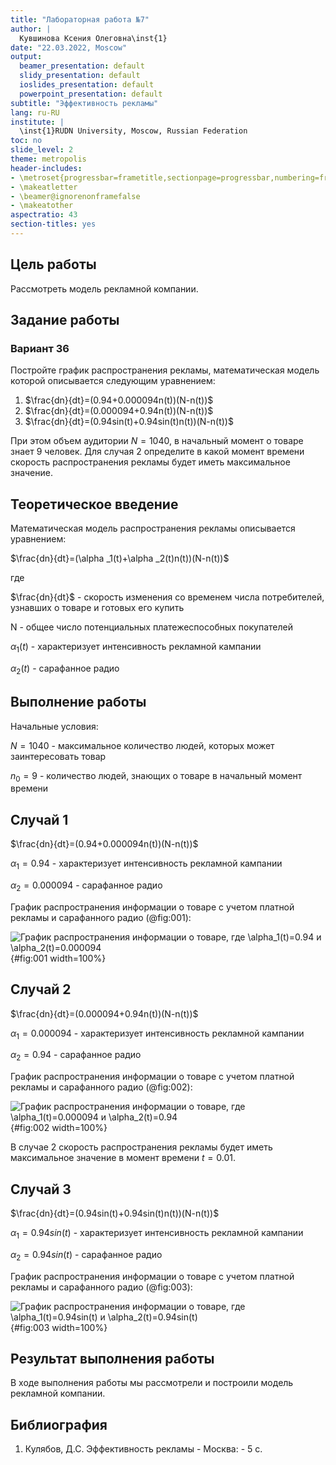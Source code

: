 ```yaml
---
title: "Лабораторная работа №7"
author: |
  Кувшинова Ксения Олеговна\inst{1}
date: "22.03.2022, Moscow"
output:
  beamer_presentation: default
  slidy_presentation: default
  ioslides_presentation: default
  powerpoint_presentation: default
subtitle: "Эффективность рекламы"
lang: ru-RU
institute: |
  \inst{1}RUDN University, Moscow, Russian Federation
toc: no
slide_level: 2
theme: metropolis
header-includes:
- \metroset{progressbar=frametitle,sectionpage=progressbar,numbering=fraction}
- \makeatletter
- \beamer@ignorenonframefalse
- \makeatother
aspectratio: 43
section-titles: yes
---
```




## Цель работы

Рассмотреть модель рекламной компании.

## Задание работы

### Вариант 36

Постройте график распространения рекламы, математическая модель которой описывается следующим уравнением:

1. $\frac{dn}{dt}=(0.94+0.000094n(t))(N-n(t))$
2. $\frac{dn}{dt}=(0.000094+0.94n(t))(N-n(t))$
3. $\frac{dn}{dt}=(0.94sin(t)+0.94sin(t)n(t))(N-n(t))$

При этом объем аудитории $N=1040$, в начальный момент о товаре знает 9 человек. Для случая 2 определите в какой момент времени скорость распространения рекламы будет
иметь максимальное значение.

## Теоретическое введение

Математическая модель распространения рекламы описывается уравнением:

$\frac{dn}{dt}=(\alpha _1(t)+\alpha _2(t)n(t))(N-n(t))$

где

$\frac{dn}{dt}$ - скорость изменения со временем числа потребителей, узнавших о товаре и готовых его купить

N - общее число потенциальных платежеспособных покупателей

$\alpha _1(t)$ - характеризует интенсивность рекламной кампании

$\alpha _2(t)$ - сарафанное радио


## Выполнение работы

Начальные условия:

$N=1040$ - максимальное количество людей, которых может заинтересовать товар

$n_0=9$ - количество людей, знающих о товаре в начальный момент времени

## Случай 1

$\frac{dn}{dt}=(0.94+0.000094n(t))(N-n(t))$

$\alpha_1=0.94$ - характеризует интенсивность
рекламной кампании

$\alpha_2=0.000094$ - сарафанное радио

График распространения информации о товаре с учетом платной рекламы и сарафанного радио (@fig:001):

![График распространения информации о товаре, где $\alpha_1(t)=0.94$  и $\alpha_2(t)=0.000094$ ](график1.png){#fig:001 width=100%}


## Случай 2

$\frac{dn}{dt}=(0.000094+0.94n(t))(N-n(t))$

$\alpha_1=0.000094$ - характеризует интенсивность
рекламной кампании

$\alpha_2=0.94$ - сарафанное радио

График распространения информации о товаре с учетом платной рекламы и сарафанного радио (@fig:002):

![График распространения информации о товаре, где $\alpha_1(t)=0.000094$  и $\alpha_2(t)=0.94$ ](график2.png){#fig:002 width=100%}

В случае 2  скорость распространения рекламы будет иметь максимальное значение в момент времени $t=0.01$.

## Случай 3

$\frac{dn}{dt}=(0.94sin(t)+0.94sin(t)n(t))(N-n(t))$

$\alpha_1=0.94sin(t)$ - характеризует интенсивность
рекламной кампании

$\alpha_2=0.94sin(t)$ - сарафанное радио

График распространения информации о товаре с учетом платной рекламы и сарафанного радио (@fig:003):

![График распространения информации о товаре, где $\alpha_1(t)=0.94sin(t)$  и $\alpha_2(t)=0.94sin(t)$ ](график3.png){#fig:003 width=100%}


## Результат выполнения работы

В ходе выполнения работы мы рассмотрели и построили модель рекламной компании.

## Библиография

1.  Кулябов, Д.С. Эффективность рекламы - Москва: - 5 с.
